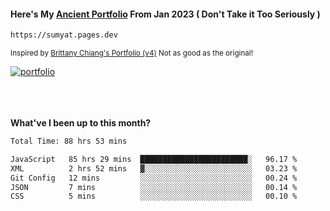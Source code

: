 #### Here's My [Ancient Portfolio](https://sumyat.pages.dev) From Jan 2023 ( Don't Take it Too Seriously ) 
````bash
https://sumyat.pages.dev 
````

<sub>Inspired by [Brittany Chiang's Portfolio (v4)](https://v4.brittanychiang.com/) Not as good as the original!</sub>


<a href='https://sumyat.pages.dev/'>
    <img src='https://github.com/sumyat-aung/sumyat-aung/assets/108873224/c9b4f2be-c585-4dd3-84e1-692c3854a6d8' alt='portfolio' align='center' />
</a>


<br />
<br />


<br />
<br />

**What've I been up to this month?**

<!--START_SECTION:waka-->

```txt
Total Time: 88 hrs 53 mins

JavaScript   85 hrs 29 mins  ████████████████████████░   96.17 %
XML          2 hrs 52 mins   ▓░░░░░░░░░░░░░░░░░░░░░░░░   03.23 %
Git Config   12 mins         ░░░░░░░░░░░░░░░░░░░░░░░░░   00.24 %
JSON         7 mins          ░░░░░░░░░░░░░░░░░░░░░░░░░   00.14 %
CSS          5 mins          ░░░░░░░░░░░░░░░░░░░░░░░░░   00.10 %
```

<!--END_SECTION:waka-->




